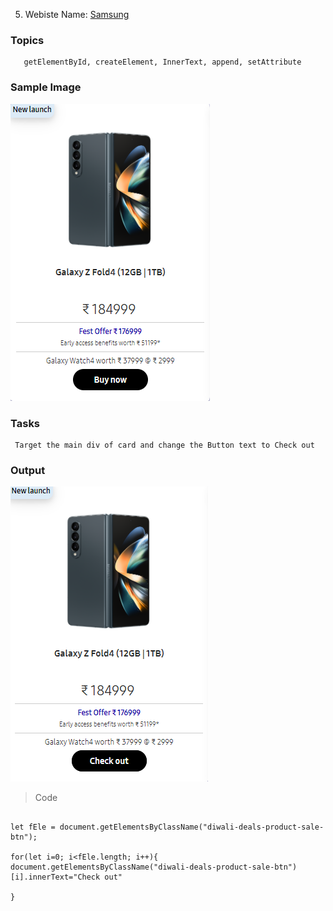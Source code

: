5. Webiste Name: [Samsung](https://www.samsung.com/in/offer/online/samsung-fest/)

### Topics

       getElementById, createElement, InnerText, append, setAttribute

### Sample Image

![Sample One](./Pic8.png)

### Tasks

     Target the main div of card and change the Button text to Check out

### Output

![Output](./Pic9.png)

> Code

```

let fEle = document.getElementsByClassName("diwali-deals-product-sale-btn");

for(let i=0; i<fEle.length; i++){
document.getElementsByClassName("diwali-deals-product-sale-btn")[i].innerText="Check out"

}



```